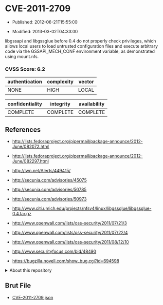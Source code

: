 # CVE-2011-2709

- Published: 2012-06-21T15:55:00

- Modified: 2013-03-02T04:33:00

libgssapi and libgssglue before 0.4 do not properly check privileges, which allows local users to load untrusted configuration files and execute arbitrary code via the GSSAPI_MECH_CONF environment variable, as demonstrated using mount.nfs.

### CVSS Score: **6.2**

| authentication | complexity | vector |
| --- | --- | --- |
| NONE | HIGH | LOCAL |

| confidentiality | integrity | availability |
| --- | --- | --- |
| COMPLETE | COMPLETE | COMPLETE |

## References

* http://lists.fedoraproject.org/pipermail/package-announce/2012-June/082072.html

* http://lists.fedoraproject.org/pipermail/package-announce/2012-June/082297.html

* http://lwn.net/Alerts/449415/

* http://secunia.com/advisories/45075

* http://secunia.com/advisories/50785

* http://secunia.com/advisories/50973

* http://www.citi.umich.edu/projects/nfsv4/linux/libgssglue/libgssglue-0.4.tar.gz

* http://www.openwall.com/lists/oss-security/2011/07/21/3

* http://www.openwall.com/lists/oss-security/2011/07/22/4

* http://www.openwall.com/lists/oss-security/2011/08/12/10

* http://www.securityfocus.com/bid/48490

* https://bugzilla.novell.com/show_bug.cgi?id=694598

<details>
<summary>About this repository</summary> 

  This repository is part of the project [Live Hack CVE](https://github.com/Live-Hack-CVE). Main website can be found [www.live-hack.org](https://www.live-hack.org) 
  
  Made by [Sn0wAlice](https://github.com/Sn0wAlice) for the people that care about security and need to have a feed of the latest CVEs. Hope you enjoy it, don't forget to star the repo and follow me on [Twitter](https://twitter.com/Sn0wAlice) and [Github](https://github.com/Sn0wAlice). And that is my [personnal website](https://www.alice-snow.me/)

  - [Home Page](https://github.com/Live-Hack-CVE)
  - [Framework](https://github.com/Live-Hack-CVE/cve-framework)
  - [CVE database](https://github.com/Live-Hack-CVE/full_database)
  - [Changelog](https://github.com/Live-Hack-CVE/Changelog)
</details>

## Brut File

* [CVE-2011-2709.json](https://raw.githubusercontent.com/Live-Hack-CVE/full_database/main/cves/2011/CVE-2011-2709.json)

